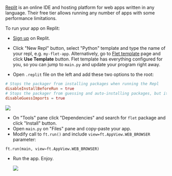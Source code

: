 [Replit](https://replit.com/) is an online IDE and hosting platform for web apps written in any language. Their free tier allows running any number of apps with some performance limitations.

To run your app on Replit:

* [Sign up](https://replit.com/signup?from=landing) on Replit.
* Click "New Repl" button, select "Python" template and type the name of your repl, e.g. `my-flet-app`. Alternatively, go to [Flet template](https://replit.com/@fletdev/Flet?v=1) page and click **Use Template** button. Flet template has everything configured for you, so you can jump to `main.py` and update your program right away.

* Open `.replit` file on the left and add these two options to the root:

```toml
# Stops the packager from installing packages when running the Repl
disableInstallBeforeRun = true
# Stops the packager from guessing and auto-installing packages, but it still runs to install packages when running the Repl
disableGuessImports = true
```

  <img src="/img/docs/hosting-replit/replit-disable-guess-imports.png" className="screenshot-60 screenshot-rounded"/>

* On "Tools" pane click "Dependencies" and search for `flet` package and click "Install" button.
* Open `main.py` on "Files" pane and copy-paste your app.
* Modify call to `ft.run()` and include `view=ft.AppView.WEB_BROWSER` parameter:

```python
ft.run(main, view=ft.AppView.WEB_BROWSER)
```

* Run the app. Enjoy.

  <img src="/img/docs/hosting-replit/replit-running-app.png" className="screenshot-100"/>
